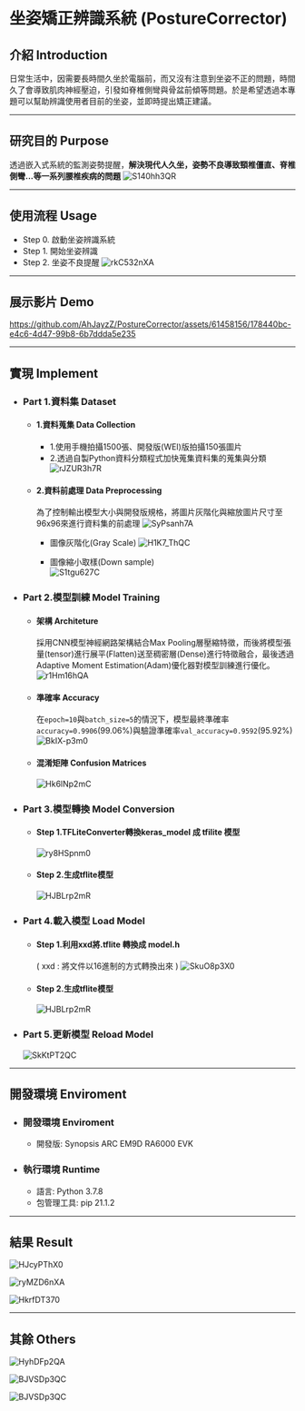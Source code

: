 # 坐姿矯正辨識系統 (PostureCorrector)

## 介紹 Introduction
日常生活中，因需要長時間久坐於電腦前，而又沒有注意到坐姿不正的問題，時間久了會導致肌肉神經壓迫，引發如脊椎側彎與骨盆前傾等問題。於是希望透過本專題可以幫助辨識使用者目前的坐姿，並即時提出矯正建議。


---
## 研究目的 Purpose
透過嵌入式系統的監測姿勢提醒，**解決現代人久坐，姿勢不良導致頸椎僵直、脊椎側彎...等一系列腰椎疾病的問題**
![S140hh3QR](https://github.com/AhJayzZ/PostureCorrector/assets/61458156/1b090c96-a566-40c9-8c21-bb434802394d)

---
## 使用流程 Usage
- Step 0. 啟動坐姿辨識系統
- Step 1. 開始坐姿辨識
- Step 2. 坐姿不良提醒
![rkC532nXA](https://github.com/AhJayzZ/PostureCorrector/assets/61458156/5c36f6d2-238e-40f0-88a8-b3d6f4ebefbd)

---
## 展示影片 Demo
https://github.com/AhJayzZ/PostureCorrector/assets/61458156/178440bc-e4c6-4d47-99b8-6b7ddda5e235

---
## 實現 Implement

- ### Part 1.資料集 Dataset
    - #### 1.資料蒐集 Data Collection
        - 1.使用手機拍攝1500張、開發版(WEI)版拍攝150張圖片
        - 2.透過自製Python資料分類程式加快蒐集資料集的蒐集與分類
          ![rJZUR3h7R](https://github.com/AhJayzZ/PostureCorrector/assets/61458156/42e80a4b-8400-45ed-86b9-15e59ea9aa7d)

    - #### 2.資料前處理 Data Preprocessing
        為了控制輸出模型大小與開發版規格，將圖片灰階化與縮放圖片尺寸至96x96來進行資料集的前處理
      ![SyPsanh7A](https://github.com/AhJayzZ/PostureCorrector/assets/61458156/55e2bb7b-f54a-42ef-b28c-e201820b6e63)     
        - 圖像灰階化(Gray Scale)
            ![H1K7_ThQC](https://github.com/AhJayzZ/PostureCorrector/assets/61458156/889e6cf9-0123-4f6a-ae88-5cd3c3c83c0b)

        - 圖像縮小取樣(Down sample)   
            ![S1tgu627C](https://github.com/AhJayzZ/PostureCorrector/assets/61458156/f83eaca4-0d9c-40fd-be86-27a0915fbae5)

- ### Part 2.模型訓練 Model Training
    - #### 架構 Architeture
        採用CNN模型神經網路架構結合Max Pooling層壓縮特徵，而後將模型張量(tensor)進行展平(Flatten)送至稠密層(Dense)進行特徵融合，最後透過Adaptive Moment Estimation(Adam)優化器對模型訓練進行優化。
        ![r1Hm16hQA](https://github.com/AhJayzZ/PostureCorrector/assets/61458156/dd40c764-6c68-44fd-bb04-06788ace9011)

    - #### 準確率 Accuracy
        在```epoch=10```與```batch_size=5```的情況下，模型最終準確率```accuracy=0.9906```(99.06%)與驗證準確率```val_accuracy=0.9592```(95.92%)
        ![BkIX-p3m0](https://github.com/AhJayzZ/PostureCorrector/assets/61458156/c5d4075f-17c2-47aa-833f-8b4300e50bd5)

    - #### 混淆矩陣 Confusion Matrices
        ![Hk6lNp2mC](https://github.com/AhJayzZ/PostureCorrector/assets/61458156/56b32ae8-16ec-41e7-8763-85d59d0ed401)

- ### Part 3.模型轉換 Model Conversion
    - #### Step 1.TFLiteConverter轉換keras_model 成 tfilite 模型
        ![ry8HSpnm0](https://github.com/AhJayzZ/PostureCorrector/assets/61458156/c83c263b-6afa-41bf-b087-e6114aaf14c4)

    - #### Step 2.生成tflite模型
        ![HJBLrp2mR](https://github.com/AhJayzZ/PostureCorrector/assets/61458156/51528bab-489a-430c-95bb-8b890dc07453)

- ### Part 4.載入模型 Load Model
    - #### Step 1.利用xxd將.tflite 轉換成 model.h
        ( xxd : 將文件以16進制的方式轉換出來 )
        ![SkuO8p3X0](https://github.com/AhJayzZ/PostureCorrector/assets/61458156/370e1b56-38f8-42a0-9998-320ba65e82eb)

    - #### Step 2.生成tflite模型
        ![HJBLrp2mR](https://github.com/AhJayzZ/PostureCorrector/assets/61458156/6b239853-0825-4a96-acbf-4b0098f2fe09)

- ### Part 5.更新模型 Reload Model
    ![SkKtPT2QC](https://github.com/AhJayzZ/PostureCorrector/assets/61458156/1eb707f1-9610-4316-b55b-221c9e40e9a9)

---
## 開發環境 Enviroment
- ### 開發環境 Enviroment
    - 開發版: Synopsis ARC EM9D RA6000 EVK
    
- ### 執行環境 Runtime
    - 語言: Python 3.7.8
    - 包管理工具: pip 21.1.2
    
---
## 結果 Result
![HJcyPThX0](https://github.com/AhJayzZ/PostureCorrector/assets/61458156/2d66724f-a941-414e-ac7e-9c10766d5332)

![ryMZD6nXA](https://github.com/AhJayzZ/PostureCorrector/assets/61458156/bb4e6e75-d824-4cf7-a7a6-b88d4f9cf95f)

![HkrfDT370](https://github.com/AhJayzZ/PostureCorrector/assets/61458156/bc099781-5cad-45f6-b364-62bd98eafa0e)

---
## 其餘 Others
![HyhDFp2QA](https://github.com/AhJayzZ/PostureCorrector/assets/61458156/132f0730-fa08-4340-8b6a-ffec1a6566c8)

![BJVSDp3QC](https://github.com/AhJayzZ/PostureCorrector/assets/61458156/6c5d0e8a-d24f-452d-942a-69414973c13e)

![BJVSDp3QC](https://github.com/AhJayzZ/PostureCorrector/assets/61458156/130765da-cfb6-464e-8f23-d1765c0e1ba6)
